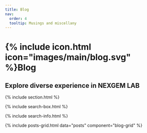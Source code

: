 ```yaml
---
title: Blog
nav:
  order: 4
  tooltip: Musings and miscellany
---
```


# {% include icon.html icon="images/main/blog.svg" %}Blog

## Explore diverse experience in NEXGEM LAB

{% include section.html %}

{% include search-box.html %}

<!-- {% include tags.html tags=site.tags %} -->

{% include search-info.html %}

{% include posts-grid.html data="posts" component="blog-grid" %}
